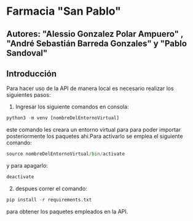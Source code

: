 # Farmacia "San Pablo"
## Autores: "Alessio Gonzalez Polar Ampuero" , "André Sebastián Barreda Gonzales" y "Pablo Sandoval"
## Introducción

Para hacer uso de la API de manera local es necesario realizar los siguientes pasos:

1) Ingresar los siguiente comandos en consola:

```python
python3 -m venv [nombreDelEntornoVirtual]
```

este comando les creara un entorno virtual para para poder importar posteriormente los paquetes ahi.Para activarlo se emplea el siguiente comando:

```python
source nombreDelEntornoVirtual/bin/activate
```

y para apagarlo:

```python
deactivate
```

2) despues correr el comando:

```python
pip install -r requirements.txt
```

para obtener los paquetes empleados en la API.